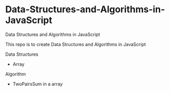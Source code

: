 # Data-Structures-and-Algorithms-in-JavaScript
Data Structures and Algorithms in JavaScript

This repo is to create Data Structures and Algorithms in JavaScript

Data Structures
- Array

Algorithm
- TwoPairsSum in a array
